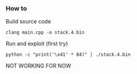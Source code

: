 ### How to

Build source code
```
clang main.cpp -o stack.4.bin
```

Run and exploit (first try)

```
python -c "print('\x41' * 84)" | ./stack.4.bin
```

NOT WORKING FOR NOW